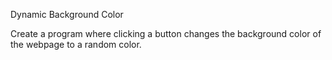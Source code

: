 Dynamic Background Color

Create a program where clicking a button changes the background color of the webpage to a random color.